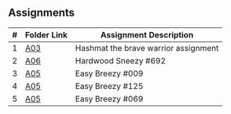 ## Assignments

|  #  | Folder Link | Assignment Description |
| :-: | ----------- | ---------------------- |
|  1  | [A03](./P10055/README.md)| Hashmat the brave warrior assignment |
|  2  | [A06](./A06/README.md)| Hardwood Sneezy #692 |
|  3  | [A05](./A05/P009/README.md)| Easy Breezy #009 |
|  4  | [A05](./P125/README.md)| Easy Breezy #125 |
|  5  | [A05](./A05/P069/README.md)| Easy Breezy #069 |

